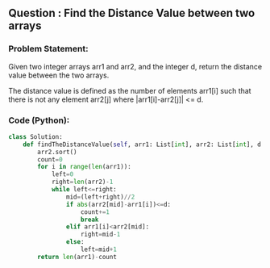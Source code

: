 ## Question : Find the Distance Value between two arrays

### Problem Statement:
Given two integer arrays arr1 and arr2, and the integer d, return the distance value between the two arrays.

The distance value is defined as the number of elements arr1[i] such that there is not any element arr2[j] where |arr1[i]-arr2[j]| <= d.

### Code (Python):
```python
class Solution:
    def findTheDistanceValue(self, arr1: List[int], arr2: List[int], d: int) -> int:
        arr2.sort()
        count=0
        for i in range(len(arr1)):
            left=0
            right=len(arr2)-1
            while left<=right:
                mid=(left+right)//2
                if abs(arr2[mid]-arr1[i])<=d:
                    count+=1
                    break
                elif arr1[i]<arr2[mid]:
                    right=mid-1
                else:
                    left=mid+1
        return len(arr1)-count
        
        
